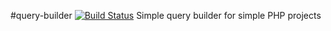 #query-builder [![Build Status](https://travis-ci.org/thelambofgoat/query-builder.svg?branch=master)](https://travis-ci.org/thelambofgoat/query-builder)
Simple query builder for simple PHP projects

